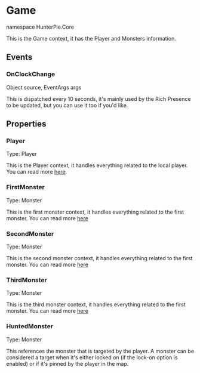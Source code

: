 # Game

<ns>namespace HunterPie.Core</ns>

This is the Game context, it has the Player and Monsters information.

## Events

### OnClockChange
<params><Type>Object</Type> source, <Type>EventArgs</Type> args</params>

This is dispatched every 10 seconds, it's mainly used by the Rich Presence to be updated, but you can use it too if you'd like.

## Properties
### Player
<params>Type: <Type>Player</Type></params>

This is the <Type>Player</Type> context, it handles everything related to the local player. You can read more [here](?p=Plugins/player.md).

### FirstMonster
<params>Type: <Type>Monster</Type></params>

This is the first monster context, it handles everything related to the first monster. You can read more [here](?p=Plugins/monster.md)

### SecondMonster
<params>Type: <Type>Monster</Type></params>

This is the second monster context, it handles everything related to the first monster. You can read more [here](?p=Plugins/monster.md)

### ThirdMonster
<params>Type: <Type>Monster</Type></params>

This is the third monster context, it handles everything related to the first monster. You can read more [here](?p=Plugins/monster.md)

### HuntedMonster
<params>Type: <Type>Monster</Type></params>

This references the monster that is targeted by the player. A monster can be considered a target when it's either locked on (if the lock-on option is enabled) or if it's pinned by the player in the map.